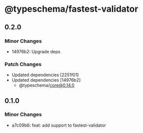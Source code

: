 # @typeschema/fastest-validator

## 0.2.0

### Minor Changes

- 14976b2: Upgrade deps

### Patch Changes

- Updated dependencies [2251f01]
- Updated dependencies [14976b2]
  - @typeschema/core@0.14.0

## 0.1.0

### Minor Changes

- a7c09b6: feat: add support to fastest-validator
